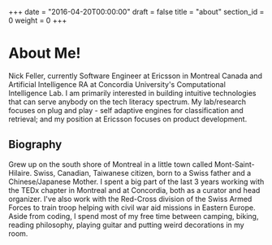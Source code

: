 +++
date = "2016-04-20T00:00:00"
draft = false
title = "about"
section_id = 0
weight = 0
+++

# About Me!

Nick Feller, currently Software Engineer at Ericsson in Montreal Canada and Artificial Intelligence RA at Concordia University's Computational Intelligence Lab. I am primarily interested in building intuitive technologies that can serve anybody on the tech literacy spectrum. My lab/research focuses on plug and play - self adaptive engines for classification and retrieval; and my position at Ericsson focuses on product development.

## Biography

Grew up on the south shore of Montreal in a little town called Mont-Saint-Hilaire. Swiss, Canadian, Taiwanese citizen, born to a Swiss father and a Chinese/Japanese Mother. I spent a big part of the last 3 years working with the TEDx chapter in Montreal and at Concordia, both as a curator and head organizer. I've also work with the Red-Cross division of the Swiss Armed Forces to train troop helping with civil war aid missions in Eastern Europe. Aside from coding, I spend most of my free time between camping, biking, reading philosophy, playing guitar and putting weird decorations in my room.
